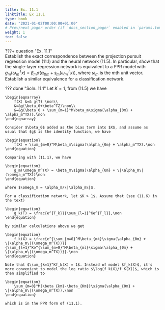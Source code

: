 ```yaml
---
title: Ex. 11.1
linktitle: Ex 11.1
type: book
date: "2021-01-02T00:00:00+01:00"
# Prev/next pager order (if `docs_section_pager` enabled in `params.toml`)
weight: 1
toc: false
---
```


???+ question "Ex. 11.1"    
    Establish the exact correspondence between the projection pursuit regression model (11.1) and the neural network (11.5). In particular, show that the single-layer regression network is equivalent to a PPR model with $g_m(\omega_m^Tx) = \beta_m\sigma(\alpha_{0m}+s_m(\omega_m^Tx))$, where $\omega_m$ is the $m$th unit vector. Establish a similar equivalence for a classification network.

??? done "Soln. 11.1"
    Let $K=1$, from (11.5) we have
	
    \begin{eqnarray}
	    f(X) &=& g(T) \non\\
	    &=&g(\beta_0+\beta^TZ)\non\\
	    &=&g(\beta_0 + \sum_{m=1}^M\beta_m\sigma(\alpha_{0m} + \alpha_m^TX)).\non
	\end{eqnarray}
	
    Consider $\beta_0$ added as the bias term into $X$, and assume as usual that $g$ is the identity function, we have
	
    \begin{equation}
		f(X) = \sum_{m=0}^M\beta_m\sigma(\alpha_{0m} + \alpha_m^TX).\non
	\end{equation}
	
    Comparing with (11.1), we have
	
    \begin{equation}
		g_m(\omega_m^TX) = \beta_m\sigma(\alpha_{0m} + \|\alpha_m\|(\omega_m^TX))\non
	\end{equation}
	
    where $\omega_m = \alpha_m/\|\alpha_m\|$.

	For a classification network, let $K > 1$. Assume that (see (11.6) in the text)
	
    \begin{equation}
	 	g_k(T) = \frac{e^{T_k}}{\sum_{l=1}^Ke^{T_l}},\non
	\end{equation} 
	
    by similar calculations above we get
	
    \begin{equation}
	  	f_k(X) = \frac{e^{\sum_{m=0}^M\beta_{mk}\sigma(\alpha_{0m} + \|\alpha_m\|(\omega_m^TX))}}{\sum_{l=1}^Ke^{\sum_{m=0}^M\beta_{ml}\sigma(\alpha_{0m} + \|\alpha_m\|(\omega_m^TX))}}.\non
	\end{equation} 
	
    Note that $\sum_{k=1}^Kf_k(X) = 1$. Instead of model $f_k(X)$, it's more convenient to model the log ratio $\log(f_k(X)/f_K(X))$, which is then simplified to

    \begin{equation}
	  	\sum_{m=0}^M(\beta_{km}-\beta_{Km})\sigma(\alpha_{0m} + \|\alpha_m\|(\omega_m^TX)),\non
    \end{equation}

    which is in the PPR form of (11.1).
